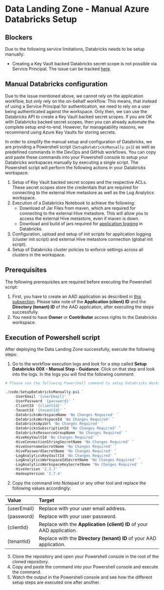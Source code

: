 # Data Landing Zone - Manual Azure Databricks Setup

## Blockers

Due to the following service limitations, Databricks needs to be setup manually:

- Creating a Key Vault backed Databricks secret scope is not possible via Service Principal. The issue can be tracked [here](https://github.com/databricks/databricks-cli/issues/338).

## Manual Databricks configuration

Due to the issue mentioned above, we cannot rely on the application workflow, but only rely on the on-behalf workflow. This means, that instead of using a Service Principal for authentication, we need to rely on a user being authenticated against the workspace. Only then, we can use the Databricks API to create a Key Vault backed secret scopes. If you are OK with Databricks backed secret scopes, then you can already automate the complete setup end-to-end. However, for manageability reasons, we recommend using Azure Key Vaults for storing secrets.

In order to simplify the manual setup and configuration of Databricks, we are providing a Powershell script (`SetupDatabricksManually.ps1`) as well as predefined commands in the DevOps and GitHub workflows. You can copy and paste these commands into your Powershell console to setup your Databricks workspaces manually by executing a single script. The Powershell script will perform the following actions in your Databricks workspace:

1. Setup of Key Vault backed secret scopes and the respective ACLs. These secret scopes store the credentials that are required for connecting to the external Hive metastore as well as the Log Analytics workspace.
1. Execution of a Databricks Notebook to achieve the following:
    - Download of Jar Files from maven, which are required for connecting to the external Hive metastore. This will allow you to access the external Hive metastore, even if maven is down.
    - Download and build of jars required for [application logging](https://github.com/mspnp/spark-monitoring) in Databricks.
1. Configuration, upload and setup of init scripts for application logging (cluster init script) and external Hive metastore connection (global init script).
1. Setup of Databricks cluster policies to enforce settings across all clusters in the workspace.

## Prerequisites

The following prerequisites are required before executing the Powershell script:

1. First, you have to create an AAD application as described in [this subsection](https://learn.microsoft.com/en-us/azure/databricks/dev-tools/api/latest/aad/app-aad-token#configure-an-app-in-azure-portal). Please take note of the **Application (client) ID** and the **Directory (tenant) ID** of the AAD application, after executing the steps successfully.
1. You need to have **Owner** or **Contributor** access rights to the Databricks workspace.

## Execution of Powershell script

After deploying the Data Landing Zone successfully, execute the following steps:

1. Go to the workflow execution logs and look for a step called **Setup Databricks 00X - Manual Step - Guidance**. Click on that step and look into the logs. In the logs you will find the following comment:

```powershell
# Please run the following Powershell command to setup Databricks Workspace 00X

./code/SetupDatabricksManually.ps1 `
    -UserEmail '{userEmail}' `
    -UserPassword '{password}' `
    -ClientId '{clientId}' `
    -TenantId '{tenantId}' `
    -DatabricksWorkspaceName 'No Changes Required' `
    -DatabricksWorkspaceId 'No Changes Required' `
    -DatabricksApiUrl 'No Changes Required' `
    -DatabricksSubscriptionId 'No Changes Required' `
    -DatabricksResourceGroupName 'No Changes Required' `
    -HiveKeyVaultId 'No Changes Required' `
    -HiveConnectionStringSecretName 'No Changes Required' `
    -HiveUsernameSecretName 'No Changes Required' `
    -HivePasswordSecretName 'No Changes Required' `
    -LogAnalyticsKeyVaultId 'No Changes Required' `
    -LogAnalyticsWorkspaceIdSecretName 'No Changes Required' `
    -LogAnalyticsWorkspaceKeySecretName 'No Changes Required' `
    -HiveVersion '2.3.7' `
    -HadoopVersion '2.7.4'
```

2. Copy the command into Notepad or any other tool and replace the following values accordingly:

| Value       | Target |
|:------------|:------------|
| {userEmail} | Replace with your user email address. |
| {password}  | Replace with your user password. |
| {clientId}  | Replace with the **Application (client) ID** of your AAD application. |
| {tenantId}  | Replace with the **Directory (tenant) ID** of your AAD application. |

3. Clone the repository and open your Powershell console in the root of the cloned repository.
4. Copy and paste the command into your Powershell console and execute the command.
5. Watch the output in the Powershell console and see how the different setup steps are executed one after another.
